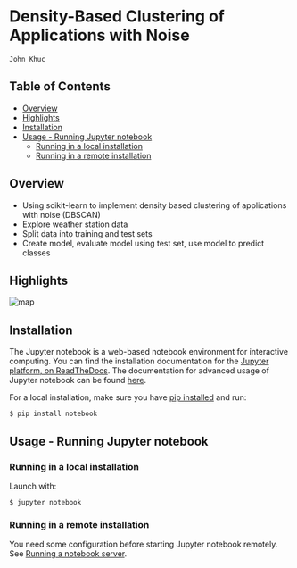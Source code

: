 # Density-Based Clustering of Applications with Noise
`John Khuc`

## Table of Contents
- [Overview](#overview)
- [Highlights](#highlights)
- [Installation](#installation)
- [Usage - Running Jupyter notebook](#usage---running-jupyter-notebook)
	- [Running in a local installation](#running-in-a-local-installation)
	- [Running in a remote installation](#running-in-a-remote-installation)

## Overview
- Using scikit-learn to implement density based clustering of applications with noise (DBSCAN)
- Explore weather station data
- Split data into training and test sets
- Create model, evaluate model using test set, use model to predict classes

## Highlights
![map](https://i.gyazo.com/cee60ce3763ab75bbf24d579f7e091f0.jpg)

## Installation
The Jupyter notebook is a web-based notebook environment for interactive computing. 
You can find the installation documentation for the
[Jupyter platform, on ReadTheDocs](https://jupyter.readthedocs.io/en/latest/install.html).
The documentation for advanced usage of Jupyter notebook can be found
[here](https://jupyter-notebook.readthedocs.io/en/latest/).

For a local installation, make sure you have
[pip installed](https://pip.readthedocs.io/en/stable/installing/) and run:

    $ pip install notebook

## Usage - Running Jupyter notebook

### Running in a local installation

Launch with:

    $ jupyter notebook

### Running in a remote installation

You need some configuration before starting Jupyter notebook remotely. See [Running a notebook server](https://jupyter-notebook.readthedocs.io/en/stable/public_server.html).
